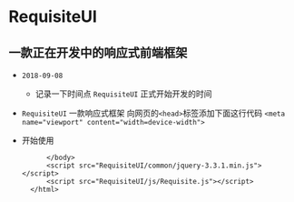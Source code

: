 # RequisiteUI
## 一款正在开发中的响应式前端框架
* `2018-09-08`
    * 记录一下时间点 `RequisiteUI` 正式开始开发的时间
* `RequisiteUI` 一款响应式框架
        向网页的`<head>`标签添加下面这行代码
        `<meta name="viewport" content="width=device-width">`
* 开始使用
        <!doctype html>
        <html>
            <head>
                <meta charset="utf-8">
                <title>RequisiteUI</title>
                <meta name="viewport" content="width=device-width">
                <link rel="stylesheet" href="RequisiteUI/css/RequisiteUI.css">
            </head>
            <body>

            </body>
            <script src="RequisiteUI/common/jquery-3.3.1.min.js"></script>
            <script src="RequisiteUI/js/Requisite.js"></script>
        </html>

